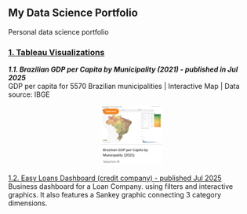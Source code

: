 ## My Data Science Portfolio
Personal data science portfolio

### [1. Tableau Visualizations](https://public.tableau.com/app/profile/yassuhiro.m/vizzes) 
***1.1. Brazilian GDP per Capita by Municipality (2021) - published in Jul 2025***  
GDP per capita for 5570 Brazilian municipalities | Interactive Map | Data source: IBGE
<p align="center">
  <a href="https://public.tableau.com/app/profile/yassuhiro.m/viz/BrazilianGDPperCapitabyMunicipality2021/BrazilianGDPperCapita-InteractiveDashboard">
    <img src="https://github.com/YassuhiroM/project-assets/blob/main/img_tableau_br_gdp_2021.png" alt="Brazilian GDP per Capita Dashboard Thumbnail" width="25%">
  </a>
</p>

[1.2. Easy Loans Dashboard (credit company) - published Jul 2025](https://public.tableau.com/views/EasyLoansReport_M_Yassuhiro_Iha/Dashboard1?:language=en-US&:sid=&:redirect=auth&:display_count=n&:origin=viz_share_link)  
Business dashboard for a Loan Company. using filters and interactive graphics. It also features a Sankey graphic connecting 3 category dimensions.



